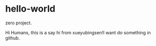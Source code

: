 # hello-world
zero project.

Hi Humans,
  this is a say hi from xueyubingsen!I want do something in github.
